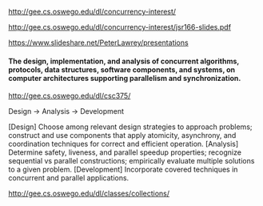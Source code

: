http://gee.cs.oswego.edu/dl/concurrency-interest/

http://gee.cs.oswego.edu/dl/concurrency-interest/jsr166-slides.pdf

https://www.slideshare.net/PeterLawrey/presentations

#### The design, implementation, and analysis of concurrent algorithms, protocols, data structures, software components, and systems, on computer architectures supporting parallelism and synchronization.
http://gee.cs.oswego.edu/dl/csc375/

Design -> Analysis -> Development

[Design] Choose among relevant design strategies to approach problems; construct and use components that apply atomicity, asynchrony, and coordination techniques for correct and efficient operation.
[Analysis] Determine safety, liveness, and parallel speedup properties; recognize sequential vs parallel constructions; empirically evaluate multiple solutions to a given problem.
[Development] Incorporate covered techniques in concurrent and parallel applications.

http://gee.cs.oswego.edu/dl/classes/collections/